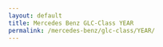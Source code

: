 ```yaml
---
layout: default
title: Mercedes Benz GLC-Class YEAR
permalink: /mercedes-benz/glc-class/YEAR/
---
```

